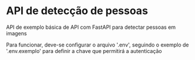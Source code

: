 # API de detecção de pessoas

API de exemplo básica de API com FastAPI para detectar pessoas em imagens


Para funcionar, deve-se configurar o arquivo '.env', seguindo o exemplo de '.env.exemplo' para definir a chave que permitirá a autenticação

